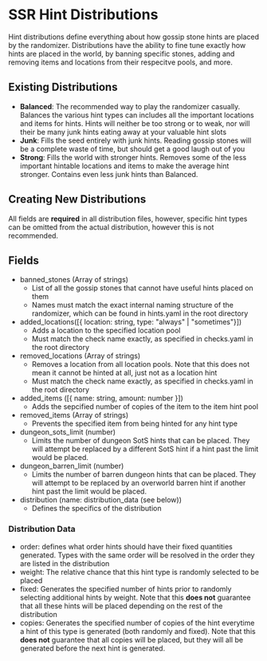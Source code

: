 # SSR Hint Distributions

Hint distributions define everything about how gossip stone hints are placed by the randomizer. Distributions have the ability to fine tune exactly how hints are placed in the world, by banning specific stones, adding and removing items and locations from their respecitve pools, and more.


## Existing Distributions
- **Balanced**: The recommended way to play the randomizer casually. Balances the various hint types can includes all the important locations and items for hints. Hints will neither be too strong or to weak, nor will their be many junk hints eating away at your valuable hint slots
- **Junk**: Fills the seed entirely with junk hints. Reading gossip stones will be a complete waste of time, but should get a good laugh out of you
- **Strong**: Fills the world with stronger hints. Removes some of the less important hintable locations and items to make the average hint stronger. Contains even less junk hints than Balanced.


## Creating New Distributions
All fields are **required** in all distribution files, however, specific hint types can be omitted from the actual distribution, however this is not recommended.

## Fields
- banned_stones (Array of strings)
  - List of all the gossip stones that cannot have useful hints placed on them
  - Names must match the exact internal naming structure of the randomizer, which can be found in hints.yaml in the root directory
- added_locations([{ location: string, type: "always" | "sometimes"}])
  - Adds a location to the specified location pool
  - Must match the check name exactly, as specified in checks.yaml in the root directory
- removed_locations (Array of strings)
  - Removes a location from all location pools. Note that this does not mean it cannot be hinted at all, just not as a location hint
  - Must match the check name exactly, as specified in checks.yaml in the root directory
- added_items ([{ name: string, amount: number }])
  - Adds the sepcified number of copies of the item to the item hint pool
- removed_items (Array of strings)
  - Prevents the specified item from being hinted for any hint type
- dungeon_sots_limit (number)
  - Limits the number of dungeon SotS hints that can be placed. They will attempt be replaced by a different SotS hint if a hint past the limit would be placed.
- dungeon_barren_limit (number)
  - Limits the number of barren dungeon hints that can be placed. They will attempt to be replaced by an overworld barren hint if another hint past the limit would be placed.
- distribution (name: distribution_data (see below))
  - Defines the specifics of the distribution

### Distribution Data
- order: defines what order hints should have their fixed quantities generated. Types with the same order will be resolved in the order they are listed in the distribution
- weight: The relative chance that this hint type is randomly selected to be placed
- fixed: Generates the specified number of hints prior to randomly selecting additional hints by weight. Note that this **does not** guarantee that all these hints will be placed depending on the rest of the distribution
- copies: Generates the specified number of copies of the hint everytime a hint of this type is generated (both randomly and fixed). Note that this **does not** guarantee that all copies will be placed, but they will all be generated before the next hint is generated.